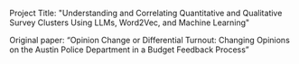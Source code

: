Project Title: "Understanding and Correlating Quantitative and Qualitative Survey Clusters Using LLMs, Word2Vec, and Machine Learning"

Original paper: “Opinion Change or Differential Turnout: Changing Opinions on the Austin Police Department in a Budget Feedback Process”
